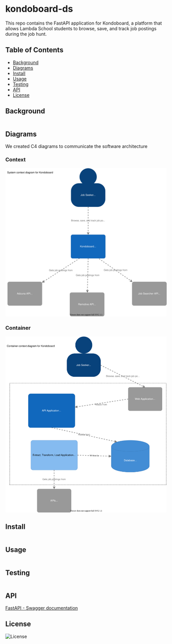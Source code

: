 # kondoboard-ds

This repo contains the FastAPI application for Kondoboard, a platform that allows Lambda School students to browse, save, and track job postings during the job hunt. 

## Table of Contents
- [Background](#background)
- [Diagrams](#diagrams)
- [Install](#install) 
- [Usage](#usage)
- [Testing](#testing)
- [API](#api)
- [License](#license)


## Background
```
```

## Diagrams
We created C4 diagrams to communicate the software architecture

### Context
![Context](./diagrams/kondo_context.svg)
### Container
![Container](./diagrams/kondo_container.svg)

## Install
```
```
## Usage
```
```
## Testing
```
```
## API

[FastAPI - Swagger documentation](http://kondoboard-ds-environment.eba-u7c3zdzn.us-east-1.elasticbeanstalk.com/docs)

## License
![License](./LICENSE)
